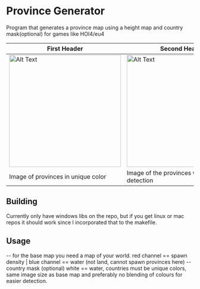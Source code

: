 # Province Generator
Program that generates a province map using a height map and country mask(optional) for games like HOI4/eu4

| First Header  | Second Header |
| ------------- | ------------- |
| <img src="https://github.com/DamirAlkhaov/provinceGen/raw/refs/heads/master/output_raylib.bmp" alt="Alt Text" width="300" height="300"> | <img src="https://github.com/DamirAlkhaov/provinceGen/raw/refs/heads/master/edges.bmp" alt="Alt Text" width="300" height="300">  |
| Image of provinces in unique color | Image of the provinces with edge detection |

## Building
Currently only have windows libs on the repo, but if you get linux or mac repos it should work since I incorporated that to the makefile.

## Usage
-- for the base map you need a map of your world. red channel == spawn density | blue channel == water (not land, cannot spawn provinces here)
-- country mask (optional) white == water, countries must be unique colors, same image size as base map and preferably no blending of colours for easier detection.
